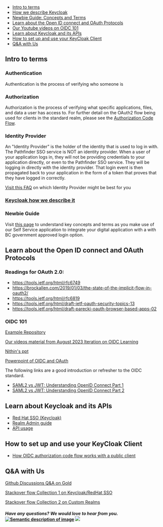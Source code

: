 * [Intro to terms](#Intro-to-terms)
* [How we describe Keycloak](#keycloak-how-we-describe-it)
* [Newbie Guide: Concepts and Terms](#newbie-guide)
* [Learn about the Open ID connect and OAuth Protocols](#Learn-about-the-Open-ID-connect-and-OAuth-Protocols)
* [Our Youtube videos on OIDC 101](#oidc-101)
* [Learn about Keycloak and its APIs](#Learn-about-Keycloak-and-its-APIs)
* [How to set up and use your KeyCloak Client](#How-to-set-up-and-use-your-KeyCloak-Client)
* [Q&A with Us](#qa-with-us)



## Intro to terms

### Authentication 

Authentication is the process of verifying who someone is

### Authorization

Authorization is the process of verifying what specific applications, files, and data a user has access to. For further detail on the OAuth2 flow being used for clients in the standard realm, please see the [Authorization Code Flow](https://auth0.com/docs/authorization/flows/authorization-code-flow).


### Identity Provider 

An "Identity Provider" is the holder of the identity that is used to log in with. The Pathfinder SSO service is NOT an identity provider. When a user of your application logs in, they will not be providing credentials to your application directly, or even to the Pathfinder SSO service. They will be logging in directly with the identity provider. That login event is then propagated back to your application in the form of a token that proves that they have logged in correctly.

[Visit this FAQ](https://github.com/bcgov/sso-keycloak/discussions/256) on which Identity Provider might be best for you

### [Keycloak how we describe it](https://github.com/bcgov/sso-keycloak/wiki/What-is-Keycloak-@-BC-Government%3F#what-is-keycloak) 

### Newbie Guide

Visit [this page](https://github.com/bcgov/sso-keycloak/discussions/136) to understand key concepts and terms as you make use of our Self Service application to integrate your digital application with a with BC government approved login option.


## Learn about the Open ID connect and OAuth Protocols
### Readings for OAuth 2.0:
- https://tools.ietf.org/html/rfc6749
- https://brockallen.com/2019/01/03/the-state-of-the-implicit-flow-in-oauth2/
- https://tools.ietf.org/html/rfc6819
- https://tools.ietf.org/html/draft-ietf-oauth-security-topics-13
- https://tools.ietf.org/html/draft-parecki-oauth-browser-based-apps-02

### OIDC 101
  [Example Repository](https://github.com/bcgov/keycloak-example-apps )

  [Our videos material from August 2023 Iteration on OIDC Learning ](https://www.youtube.com/playlist?list=PL9CV_8JBQHirMRjBk62jeYUE_MpE4unU8)

  [Nithin's ppt](TBD)

  [Powerpoint of OIDC and OAuth](https://github.com/bcgov/sso-keycloak/files/12422946/oidc-oauth-presentationk-beta.pptx)

The following links are a good introduction or refresher to the OIDC standard.
- [SAML2 vs JWT: Understanding OpenID Connect Part 1](https://medium.com/@robert.broeckelmann/saml2-vs-jwt-understanding-openid-connect-part-1-fffe0d50f953)
- [SAML2 vs JWT: Understanding OpenID Connect Part 2](https://medium.com/@robert.broeckelmann/saml2-vs-jwt-understanding-openid-connect-part-2-f361ca867baa)



## Learn about Keycloak and its APIs

* [Red Hat SSO (Keycloak)](https://access.redhat.com/documentation/en-us/red_hat_single_sign-on/7.4/)
* [Realm Admin guide](https://access.redhat.com/documentation/en-us/red_hat_single_sign-on/7.4/html/server_administration_guide/index)
* [API usage](https://access.redhat.com/webassets/avalon/d/red-hat-single-sign-on/version-7.4/restapi/)
## How to set up and use your KeyCloak Client
- [How OIDC authorization code flow works with a public client](https://www.pingidentity.com/en/company/blog/posts/2018/securely-using-oidc-authorization-code-flow-public-client-single-page-apps.html)

## Q&A with Us

[Github Discussions Q&A on Gold](https://github.com/bcgov/sso-keycloak/discussions/categories/gold-q-a)

[Stackover flow Collection 1 on Keycloak/RedHat SSO](https://stackoverflow.developer.gov.bc.ca/collections/179) 

[Stackover flow Collection 2 on Custom Realms](https://stackoverflow.developer.gov.bc.ca/search?q=custom+realm) 



#### *Have any questions? We would love to hear from you.* [![Semantic description of image](https://user-images.githubusercontent.com/87393930/133688357-09f82374-ba18-4402-8089-c0a989dde882.png)][2]   <a href="mailto:bcgov.sso@gov.bc.ca?"><img src="https://user-images.githubusercontent.com/87393930/133690650-b706e658-27bf-4066-92ba-3a7d8a4593ef.png"/></a>
[2]: https://chat.developer.gov.bc.ca/channel/sso
[3]: https://[mail](mailto:bcgov.sso@gov.bc.ca)[email](mailto:bcgov.sso@gov.bc.ca)

